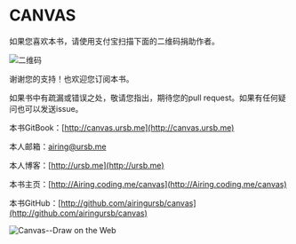# CANVAS

如果您喜欢本书，请使用支付宝扫描下面的二维码捐助作者。

![二维码](http://7xkcl8.com1.z0.glb.clouddn.com/ursbzhifubao.png)

谢谢您的支持！也欢迎您订阅本书。

如果书中有疏漏或错误之处，敬请您指出，期待您的pull request。如果有任何疑问也可以发送issue。

本书GitBook：[http://canvas.ursb.me](http://canvas.ursb.me)

本人邮箱：airing@ursb.me

本人博客：[http://ursb.me](http://ursb.me)

本书主页：[http://Airing.coding.me/canvas](http://Airing.coding.me/canvas)

本书GitHub：[http://github.com/airingursb/canvas](http://github.com/airingursb/canvas)


![Canvas--Draw on the Web](http://7xkcl8.com1.z0.glb.clouddn.com/cover.jpg)